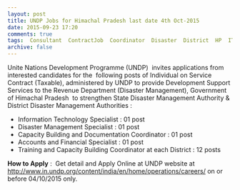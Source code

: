 ```yaml
---
layout: post
title: UNDP Jobs for Himachal Pradesh last date 4th Oct-2015   
date: 2015-09-23 17:20
comments: true
tags:  Consultant  ContractJob  Coordinator  Disaster  District  HP  IT(Computer)  Latest  Management  Online  Specialist  UN 
archive: false
---
```

Unite Nations Development Programme (UNDP)  invites applications from interested candidates for the  following posts of Individual on Service Contract (Taxable), administered by UNDP to provide Development Support Services to the Revenue Department (Disaster Management), Government of Himachal Pradesh  to strengthen State Disaster Management Authority & District Disaster Management Authorities :  

- Information Technology Specialist : 01 post  
- Disaster Management Specialist : 01 post
- Capacity Building and Documentation Coordinator : 01 post 
- Accounts and Financial Specialist : 01 post
- Training and Capacity Building Coordinator at each District : 12 posts 

**How to Apply** :  Get detail and Apply Online at UNDP website at <http://www.in.undp.org/content/india/en/home/operations/careers/> on or before 04/10/2015 only. 
